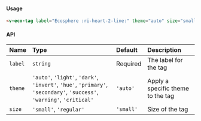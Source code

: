 #### Usage

```html
<v-eco-tag label="Ecosphere :ri-heart-2-line:" theme="auto" size="small" />
```

#### API

| Name    | Type                                                                                                                   | Default   | Description                       |
| :------ | :--------------------------------------------------------------------------------------------------------------------- | :-------- | :-------------------------------- |
| `label` | `string`                                                                                                               | Required  | The label for the tag             |
| `theme` | `'auto'`, `'light'`, `'dark'`, `'invert'`, `'hue'`, `'primary'`, `'secondary'`, `'success'`, `'warning'`, `'critical'` | `'auto'`  | Apply a specific theme to the tag |
| `size`  | `'small'`, `'regular'`                                                                                                 | `'small'` | Size of the tag                   |
